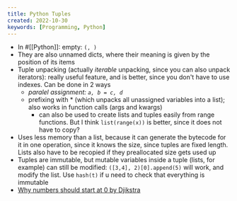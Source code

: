 ```yaml
---
title: Python Tuples
created: 2022-10-30
keywords: [Programming, Python]
---
```


- In #[[Python]]: empty: `(, )`
- They are also unnamed dicts, where their meaning is given by the position of its items
- Tuple unpacking (actually _iterable_ unpacking, since you can also unpack iterators): really useful feature, and is better, since you don't have to use indexes. Can be done in 2 ways
  - _paralel assignment: `a, b = c, d`_
  - prefixing with \* (which unpacks all unassigned variables into a list); also works in function calls (args and kwargs)
    - can also be used to create lists and tuples easily from range functions. But I think `list(range(x))` is better, since it does not have to copy?
- Uses less memory than a list, because it can generate the bytecode for it in one operation, since it knows the size, since tuples are fixed length. Lists also have to be recopied if they preallocated size gets used up
- Tuples are immutable, but mutable variables inside a tuple (lists, for example) can still be modified: `([3,4], 2)[0].append(5)` will work, and modify the list. Use `hash(t)` if u need to check that everything is immutable
- [Why numbers should start at 0 by Djikstra](https://www.cs.utexas.edu/users/EWD/ewd08xx/EWD831.PDF)
